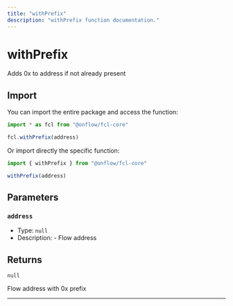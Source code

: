```yaml
---
title: "withPrefix"
description: "withPrefix function documentation."
---
```


<!-- THIS DOCUMENT IS AUTO-GENERATED FROM [onflow/fcl-core/../util-address/src/index.ts](https://github.com/onflow/fcl-js/tree/master/packages/fcl-core/../util-address/src/index.ts). DO NOT EDIT MANUALLY -->

# withPrefix

Adds 0x to address if not already present

## Import

You can import the entire package and access the function:

```typescript
import * as fcl from "@onflow/fcl-core"

fcl.withPrefix(address)
```

Or import directly the specific function:

```typescript
import { withPrefix } from "@onflow/fcl-core"

withPrefix(address)
```


## Parameters

### `address` 


- Type: `null`
- Description: - Flow address


## Returns

`null`


Flow address with 0x prefix

---